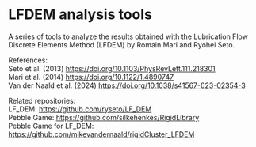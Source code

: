 # LFDEM analysis tools

A series of tools to analyze the results obtained with the Lubrication Flow Discrete Elements Method (LFDEM) by Romain Mari and Ryohei Seto.

References:  
Seto et al. (2013) https://doi.org/10.1103/PhysRevLett.111.218301  
Mari et al. (2014) https://doi.org/10.1122/1.4890747  
Van der Naald et al. (2024) https://doi.org/10.1038/s41567-023-02354-3  

Related repositories:  
LF_DEM: https://github.com/ryseto/LF_DEM  
Pebble Game: https://github.com/silkehenkes/RigidLibrary  
Pebble Game for LF_DEM: https://github.com/mikevandernaald/rigidCluster_LFDEM  
